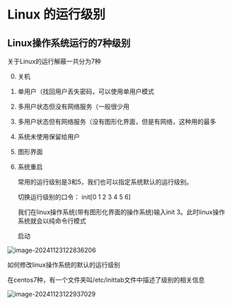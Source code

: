 # Linux 的运行级别

## Linux操作系统运行的7种级别

关于Linux的运行解蔽一共分为7种

0. 关机

1. 单用户（找回用户丢失密码，可以使用单用户模式

2. 多用户状态但没有网络服务（一般很少用

3. 多用户状态但有网络服务（没有图形化界面，但是有网络，这种用的最多

4. 系统未使用保留给用户

5. 图形界面

6. 系统重启

   常用的运行级别是3和5，我们也可以指定系统默认的运行级别。

   切换运行级别的口令： init[0 1 2 3 4 5 6]

   我们在linux操作系统(带有图形化界面的操作系统)输入init 3。此时linux操作系统就会以纯命令行模式

   启动

![image-20241123122836206](C:\Users\20655\AppData\Roaming\Typora\typora-user-images\image-20241123122836206.png)

如何修改linux操作系统的默认的运行级别

在centos7种，有一个文件夹叫/etc/inittab文件中描述了级别的相关信息

![image-20241123122937029](C:\Users\20655\AppData\Roaming\Typora\typora-user-images\image-20241123122937029.png)





























